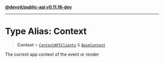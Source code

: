 [**@devvit/public-api v0.11.18-dev**](../README.md)

---

# Type Alias: Context

> **Context** = [`ContextAPIClients`](ContextAPIClients.md) & [`BaseContext`](BaseContext.md)

The current app context of the event or render
